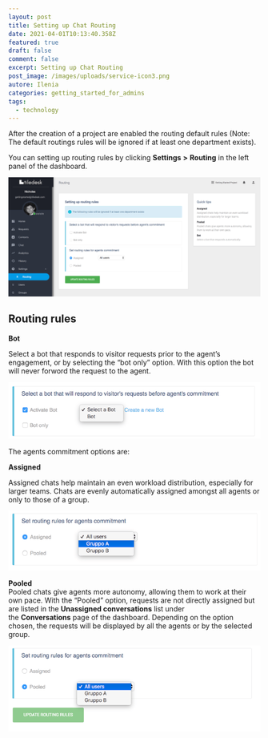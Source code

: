 ```yaml
---
layout: post
title: Setting up Chat Routing
date: 2021-04-01T10:13:40.358Z
featured: true
draft: false
comment: false
excerpt: Setting up Chat Routing
post_image: /images/uploads/service-icon3.png
autore: Ilenia
categories: getting_started_for_admins
tags:
  - technology
---
```

After the creation of a project are enabled the routing default rules (Note: The default routings rules will be ignored if at least one department exists).

You can setting up routing rules by clicking **Settings** **\>** **Routing** in the left panel of the dashboard.

![setting up routing rules](/images/uploads/routings-rules.png "setting up routing rules")



## Routing rules

**Bot**

Select a bot that responds to visitor requests prior to the agent’s engagement, or by selecting the “bot only” option. With this option the bot will never forword the request to the agent.

![selecting the “bot only”](/images/uploads/routings-rules-bot.png "selecting the “bot only”")



The agents commitment options are:

**Assigned**

Assigned chats help maintain an even workload distribution, especially for larger teams. Chats are evenly automatically assigned amongst all agents or only to those of a group.

![Assigned chats help maintain ](/images/uploads/routings-rules-assigned.png "Assigned chats help maintain ")



**Pooled**\
Pooled chats give agents more autonomy, allowing them to work at their own pace. With the “Pooled” option, requests are not directly assigned but are listed in the **Unassigned conversations** list under the **Conversations** page of the dashboard. Depending on the option chosen, the requests will be displayed by all the agents or by the selected group.

![displayed by all the agents or by the selected group](/images/uploads/routings-rules-pooled.png "displayed by all the agents or by the selected group")
